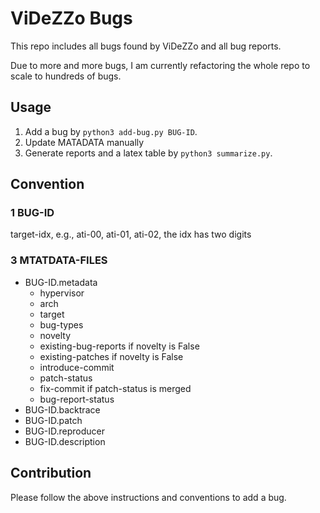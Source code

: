 # ViDeZZo Bugs

This repo includes all bugs found by ViDeZZo and all bug reports.

Due to more and more bugs, I am currently refactoring the whole repo
to scale to hundreds of bugs.

## Usage

1. Add a bug by `python3 add-bug.py BUG-ID`.
2. Update MATADATA manually
3. Generate reports and a latex table by `python3 summarize.py`.

## Convention

### 1 BUG-ID

target-idx, e.g., ati-00, ati-01, ati-02, the idx has two digits

### 3 MTATDATA-FILES

+ BUG-ID.metadata
  + hypervisor
  + arch
  + target
  + bug-types
  + novelty
  + existing-bug-reports if novelty is False
  + existing-patches if novelty is False
  + introduce-commit
  + patch-status
  + fix-commit if patch-status is merged
  + bug-report-status
+ BUG-ID.backtrace
+ BUG-ID.patch
+ BUG-ID.reproducer
+ BUG-ID.description

## Contribution

Please follow the above instructions and conventions to add a bug.

